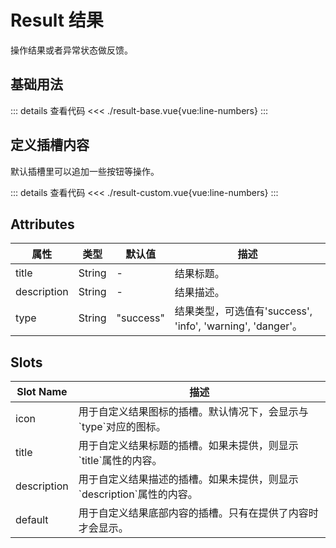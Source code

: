 <script setup>
import resultBase from "./result-base.vue"
import resultCustom from "./result-custom.vue"
</script>

# Result 结果

操作结果或者异常状态做反馈。


## 基础用法

<resultBase />

::: details 查看代码
<<< ./result-base.vue{vue:line-numbers}
:::


## 定义插槽内容

默认插槽里可以追加一些按钮等操作。

<resultCustom />

::: details 查看代码
<<< ./result-custom.vue{vue:line-numbers}
:::



## Attributes

<table>
  <thead>
    <tr>
      <th>属性</th>
      <th>类型</th>
      <th>默认值</th>
      <th>描述</th>
    </tr>
  </thead>
  <tbody>
    <tr>
      <td>title</td>
      <td>String</td>
      <td>-</td>
      <td>结果标题。</td>
    </tr>
    <tr>
      <td>description</td>
      <td>String</td>
      <td>-</td>
      <td>结果描述。</td>
    </tr>
    <tr>
      <td>type</td>
      <td>String</td>
      <td>"success"</td>
      <td>结果类型，可选值有'success', 'info', 'warning', 'danger'。</td>
    </tr>
  </tbody>
</table>

## Slots

<table>
  <thead>
    <tr>
      <th>Slot Name</th>
      <th>描述</th>
    </tr>
  </thead>
  <tbody>
    <tr>
      <td>icon</td>
      <td>用于自定义结果图标的插槽。默认情况下，会显示与`type`对应的图标。</td>
    </tr>
    <tr>
      <td>title</td>
      <td>用于自定义结果标题的插槽。如果未提供，则显示`title`属性的内容。</td>
    </tr>
    <tr>
      <td>description</td>
      <td>用于自定义结果描述的插槽。如果未提供，则显示`description`属性的内容。</td>
    </tr>
    <tr>
      <td>default</td>
      <td>用于自定义结果底部内容的插槽。只有在提供了内容时才会显示。</td>
    </tr>
  </tbody>
</table>
